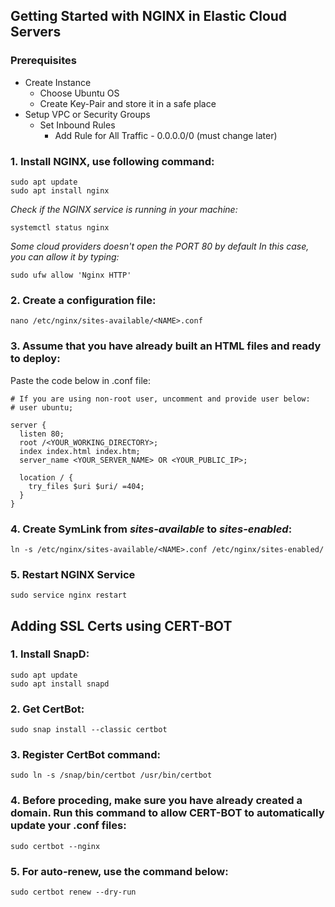 ## Getting Started with NGINX in Elastic Cloud Servers

### Prerequisites 
- Create Instance
  - Choose Ubuntu OS
  - Create Key-Pair and store it in a safe place
- Setup VPC or Security Groups
  - Set Inbound Rules
    - Add Rule for All Traffic - 0.0.0.0/0 (must change later)

### 1. Install NGINX, use following command:
    sudo apt update
    sudo apt install nginx

*Check if the NGINX service is running in your machine:*
    
    systemctl status nginx

*Some cloud providers doesn't open the PORT 80 by default 
In this case, you can allow it by typing:*

    sudo ufw allow 'Nginx HTTP'

### 2. Create a configuration file:
    nano /etc/nginx/sites-available/<NAME>.conf

### 3. Assume that you have already built an HTML files and ready to deploy:
 Paste the code below in <NAME>.conf file:
 
    # If you are using non-root user, uncomment and provide user below:
    # user ubuntu;
    
    server {
      listen 80;
      root /<YOUR_WORKING_DIRECTORY>;
      index index.html index.htm;
      server_name <YOUR_SERVER_NAME> OR <YOUR_PUBLIC_IP>;
      
      location / {
        try_files $uri $uri/ =404;
      }
    }

### 4. Create SymLink from *sites-available* to *sites-enabled*:
    ln -s /etc/nginx/sites-available/<NAME>.conf /etc/nginx/sites-enabled/

### 5. Restart NGINX Service
    sudo service nginx restart

## Adding SSL Certs using CERT-BOT

### 1. Install SnapD:
    sudo apt update
    sudo apt install snapd
    
### 2. Get CertBot:
    sudo snap install --classic certbot

### 3. Register CertBot command:
    sudo ln -s /snap/bin/certbot /usr/bin/certbot

### 4. Before proceding, make sure you have already created a domain. Run this command to allow CERT-BOT to automatically update your .conf files:
    sudo certbot --nginx

### 5. For auto-renew, use the command below:
    sudo certbot renew --dry-run
